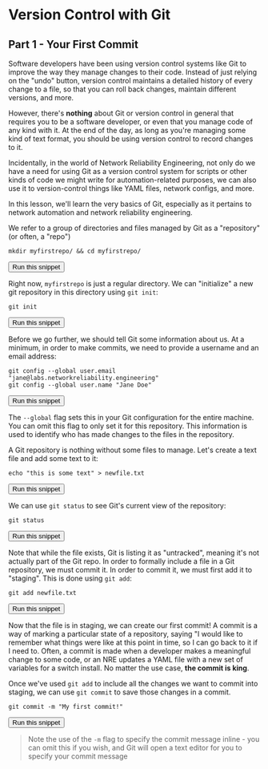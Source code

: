 # Version Control with Git
## Part 1 - Your First Commit

Software developers have been using version control systems like Git to improve the way they manage changes to their code. Instead of just relying on the "undo" button, version control maintains a detailed history of every change to a file, so that you can roll back changes, maintain different versions, and more. 

However, there's **nothing** about Git or version control in general that requires you to be a software developer, or even that you manage code of any kind with it. At the end of the day, as long as you're managing some kind of text format, you should be using version control to record changes to it.

Incidentally, in the world of Network Reliability Engineering, not only do we have a need for using Git as a version control system for scripts or other kinds of code we might write for automation-related purposes, we can also use it to version-control things like YAML files, network configs, and more.

In this lesson, we'll learn the very basics of Git, especially as it pertains to network automation and network reliability engineering.

We refer to a group of directories and files managed by Git as a "repository" (or often, a "repo")

```
mkdir myfirstrepo/ && cd myfirstrepo/
```
<button type="button" class="btn btn-primary btn-sm" onclick="runSnippetInTab('linux1', this)">Run this snippet</button>

Right now, `myfirstrepo` is just a regular directory. We can "initialize" a new git repository in this directory using `git init`:

```
git init
```
<button type="button" class="btn btn-primary btn-sm" onclick="runSnippetInTab('linux1', this)">Run this snippet</button>

Before we go further, we should tell Git some information about us. At a minimum, in order to make commits, we need to provide a username and an email address:

```
git config --global user.email "jane@labs.networkreliability.engineering"
git config --global user.name "Jane Doe"
```
<button type="button" class="btn btn-primary btn-sm" onclick="runSnippetInTab('linux1', this)">Run this snippet</button>

The `--global` flag sets this in your Git configuration for the entire machine. You can omit this flag to only set it for this repository. This information is used to identify who has made changes to the files in the repository.

A Git repository is nothing without some files to manage. Let's create a text file and add some text to it:

```
echo "this is some text" > newfile.txt
```
<button type="button" class="btn btn-primary btn-sm" onclick="runSnippetInTab('linux1', this)">Run this snippet</button>

We can use `git status` to see Git's current view of the repository:

```
git status
```
<button type="button" class="btn btn-primary btn-sm" onclick="runSnippetInTab('linux1', this)">Run this snippet</button>

Note that while the file exists, Git is listing it as "untracked", meaning it's not actually part of the Git repo. In order to formally include a file in a Git repository, we must commit it. In order to commit it, we must first add it to "staging". This is done using `git add`:

```
git add newfile.txt
```
<button type="button" class="btn btn-primary btn-sm" onclick="runSnippetInTab('linux1', this)">Run this snippet</button>

Now that the file is in staging, we can create our first commit! A commit is a way of marking a particular state of a repository, saying "I would like to remember what things were like at this point in time, so I can go back to it if I need to. Often, a commit is made when a developer makes a meaningful change to some code, or an NRE updates a YAML file with a new set of variables for a switch install. No matter the use case, **the commit is king**.

Once we've used `git add` to include all the changes we want to commit into staging, we can use `git commit` to save those changes in a commit.

```
git commit -m "My first commit!"
```
<button type="button" class="btn btn-primary btn-sm" onclick="runSnippetInTab('linux1', this)">Run this snippet</button>

> Note the use of the `-m` flag to specify the commit message inline - you can omit this if you wish, and Git will open a text editor for you to specify your commit message

